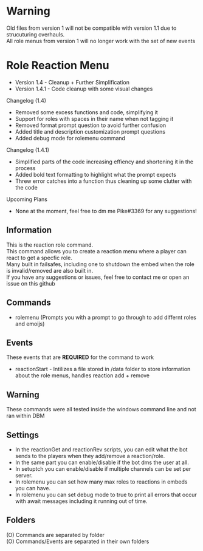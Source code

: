 # Warning
Old files from version 1 will not be compatible with version 1.1 due to strucuturing overhauls.  
All role menus from version 1 will no longer work with the set of new events  
  
# Role Reaction Menu
- Version 1.4 - Cleanup + Further Simplification  
- Version 1.4.1 - Code cleanup with some visual changes

Changelog (1.4)
- Removed some excess functions and code, simplifying it  
- Support for roles with spaces in their name when not tagging it  
- Removed format prompt question to avoid further confusion  
- Added title and description customization prompt questions  
- Added debug mode for rolemenu command  
  
Changelog (1.4.1)  
- Simplified parts of the code increasing effiency and shortening it in the process  
- Added bold text formatting to highlight what the prompt expects  
- Threw error catches into a function thus cleaning up some clutter with the code    
  
Upcoming Plans  
- None at the moment, feel free to dm me Pike#3369 for any suggestions!
  
## Information
This is the reaction role command.  
This command allows you to create a reaction menu where a player can react to get a specfic role.  
Many built in failsafes, including one to shutdown the embed when the role is invalid/removed are also built in.  
If you have any suggestions or issues, feel free to contact me or open an issue on this github  

## Commands
- rolemenu (Prompts you with a prompt to go through to add differnt roles and emoijs)

## Events
These events that are **REQUIRED** for the command to work

- reactionStart - Intilizes a file stored in /data folder to store information about the role menus, handles reaction add + remove
  
## Warning
These commands were all tested inside the windows command line and not ran within DBM  

## Settings
- In the reactionGet and reactionRev scripts, you can edit what the bot sends to the players when they add/remove a reaction/role.
- In the same part you can enable/disable if the bot dms the user at all.  
- In setuptch you can enable/disable if multiple channels can be set per server.  
- In rolemenu you can set how many max roles to reactions in embeds you can have.  
- In rolemenu you can set debug mode to true to print all errors that occur with await messages including it running out of time.

## Folders
(O) Commands are separated by folder  
(O) Commands/Events are separated in their own folders



